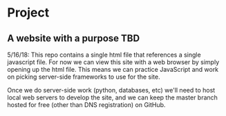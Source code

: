# Project
## A website with a purpose TBD

5/16/18: 
This repo contains a single html file that references a single javascript file. For now we can view this site with a web browser by simply opening up the html file. This means we can practice JavaScript and work on picking server-side frameworks to use for the site.

Once we do server-side work (python, databases, etc) we'll need to host local web servers to develop the site, and we can keep the master branch hosted for free (other than DNS registration) on GitHub.
